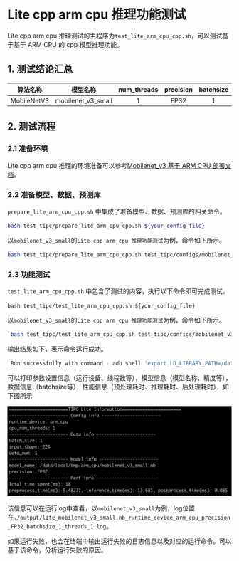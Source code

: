 # Lite cpp arm cpu 推理功能测试

Lite cpp arm cpu 推理测试的主程序为`test_lite_arm_cpu_cpp.sh`，可以测试基于基于 ARM CPU 的 cpp 模型推理功能。

## 1. 测试结论汇总

| 算法名称 | 模型名称 | num_threads | precision | batchsize |
|  :----:   |  :----: |   :----:   |  :----:  |   :----:   |
|  MobileNetV3   |  mobilenet_v3_small |  1 | FP32 | 1 |


## 2. 测试流程

### 2.1 准备环境

Lite cpp arm cpu 推理的环境准备可以参考[Mobilenet_v3 基于 ARM CPU 部署文档](../../deploy/lite_infer_cpp_arm_cpu/README.md)。


### 2.2 准备模型、数据、预测库

`prepare_lite_arm_cpu_cpp.sh` 中集成了准备模型、数据、预测库的相关命令。

```bash
bash test_tipc/prepare_lite_arm_cpu_cpp.sh ${your_config_file}
```

以`mobilenet_v3_small`的`Lite cpp arm cpu 推理功能测试`为例，命令如下所示。

```bash
bash test_tipc/prepare_lite_arm_cpu_cpp.sh test_tipc/configs/mobilenet_v3_small/lite_arm_cpu_cpp.txt
```

### 2.3 功能测试

`test_lite_arm_cpu_cpp.sh` 中包含了测试的内容，执行以下命令即可完成测试。

`bash test_tipc/test_lite_arm_cpu_cpp.sh ${your_config_file}`

以`mobilenet_v3_small`的`Lite cpp arm cpu 推理功能测试`为例，命令如下所示。

```bash
`bash test_tipc/test_lite_arm_cpu_cpp.sh test_tipc/configs/mobilenet_v3_small/lite_arm_cpu_cpp.txt`
```

输出结果如下，表示命令运行成功。

```bash
 Run successfully with command - adb shell 'export LD_LIBRARY_PATH=/data/local/tmp/arm_cpu/; /data/local/tmp/arm_cpu/mobilenet_v3 /data/local/tmp/arm_cpu/config.txt /data/local/tmp/arm_cpu/demo.jpg'  > ./output/lite_mobilenet_v3_small.nb_runtime_device_arm_cpu_precision_FP32_batchsize_1_threads_1.log 2>&1!
```


可以打印参数设置信息（运行设备、线程数等），模型信息（模型名称、精度等），数据信息（batchsize等），性能信息（预处理耗时、推理耗时、后处理耗时），如下图所示

<div align="center">
    <img src="../../../../tipc/lite_infer_cpp_arm_cpu/images/lite_cpp_arm_cpu_autolog_demo.png">
</div>

该信息可以在运行log中查看，以`mobilenet_v3_small`为例，log位置在`./output/lite_mobilenet_v3_small.nb_runtime_device_arm_cpu_precision_FP32_batchsize_1_threads_1.log`。

如果运行失败，也会在终端中输出运行失败的日志信息以及对应的运行命令。可以基于该命令，分析运行失败的原因。
